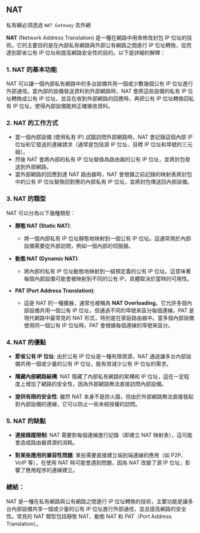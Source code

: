 ## NAT



私有網必須透過 `NAT Gateway` 去外網


**NAT** (Network Address Translation) 是一種在網路中用來修改封包 IP 位址的技術。它的主要目的是在內部私有網路與外部公有網路之間進行 IP 位址轉換，從而達到節省公有 IP 位址和提高網路安全性的目的。以下是詳細的解釋：

### 1. **NAT 的基本功能**
   NAT 可以讓一個內部私有網路中的多台設備共用一個或少數幾個公有 IP 位址進行外部通信。當內部的設備發送資料到外部網路時，NAT 會將這些設備的私有 IP 位址轉換成公有 IP 位址，並且在收到外部網路的回應時，再把公有 IP 位址轉換回私有 IP 位址，使得內部設備能夠正確接收資料。

### 2. **NAT 的工作方式**
   - 當一個內部設備 (使用私有 IP) 試圖訪問外部網路時，NAT 會記錄這個內部 IP 位址和它發送的連線請求（通常是包括源 IP 位址、目標 IP 位址和埠號的三元組）。
   - 然後 NAT 會將內部的私有 IP 位址替換為路由器的公有 IP 位址，並將封包發送到外部網路。
   - 當外部網路的回應到達 NAT 路由器時，NAT 會根據之前記錄的映射表將封包中的公有 IP 位址替換回對應的內部私有 IP 位址，並將封包傳送回內部設備。

### 3. **NAT 的類型**
   NAT 可以分為以下幾種類型：

   - **靜態 NAT (Static NAT)**: 
     - 將一個內部私有 IP 位址靜態地映射到一個公有 IP 位址。這通常用於內部設備需要從外部訪問，例如一個內部的伺服器。
     
   - **動態 NAT (Dynamic NAT)**: 
     - 將內部的私有 IP 位址動態地映射到一組預定義的公有 IP 位址。這意味著每個內部設備可能會被映射到不同的公有 IP，具體取決於當時的可用性。
     
   - **PAT (Port Address Translation)**: 
     - 這是 NAT 的一種擴展，通常也被稱為 **NAT Overloading**。它允許多個內部設備共用一個公有 IP 位址，但通過不同的埠號來區分每個連線。PAT 是現代網路中最常見的 NAT 形式，特別是在家庭路由器中。當多個內部設備使用同一個公有 IP 位址時，PAT 會根據每個連線的埠號來區分。

### 4. **NAT 的優點**
   - **節省公有 IP 位址**: 由於公有 IP 位址是一種有限資源，NAT 通過讓多台內部設備共用一個或少量的公有 IP 位址，能有效減少公有 IP 位址的需求。
   
   - **隱藏內部網路結構**: NAT 隱藏了內部私有網路的架構和 IP 位址，這在一定程度上增加了網路的安全性，因為外部網路無法直接訪問內部設備。
   
   - **提供有限的安全性**: 雖然 NAT 本身不是防火牆，但由於外部網路無法直接發起對內部設備的連線，它可以防止一些未經授權的訪問。

### 5. **NAT 的缺點**
   - **連接跟蹤限制**: NAT 需要對每個連線進行記錄（即建立 NAT 映射表），這可能會造成路由器資源的消耗。
   
   - **對某些應用的兼容性問題**: 某些需要直接建立端到端連線的應用（如 P2P、VoIP 等），在使用 NAT 時可能會遇到問題，因為 NAT 改變了源 IP 位址，影響了應用程序的連線建立。

### 總結：
NAT 是一種在私有網路與公有網路之間進行 IP 位址轉換的技術，主要功能是讓多台內部設備共享一個或少量的公有 IP 位址進行外部通信，並且提高網路的安全性。常見的 NAT 類型包括靜態 NAT、動態 NAT 和 PAT（Port Address Translation）。